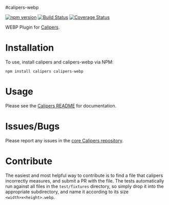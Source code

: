 #calipers-webp

[![npm version](https://badge.fury.io/js/calipers-webp.svg)](http://badge.fury.io/js/calipers-webp) [![Build Status](https://travis-ci.org/calipersjs/calipers-webp.svg?branch=master)](https://travis-ci.org/calipersjs/calipers-webp) [![Coverage Status](https://coveralls.io/repos/calipersjs/calipers-webp/badge.svg)](https://coveralls.io/r/calipersjs/calipers-webp)

WEBP Plugin for [Calipers](https://github.com/calipersjs/calipers).

# Installation

To use, install calipers and calipers-webp via NPM:

```
npm install calipers calipers-webp
```

# Usage

Please see the [Calipers README](https://github.com/calipersjs/calipers) for documentation.

# Issues/Bugs

Please report any issues in the [core Calipers repository](https://github.com/calipersjs/calipers/issues).

# Contribute

The easiest and most helpful way to contribute is to find a file that calipers incorrectly measures, and submit a PR with the file. The tests automatically run against all files in the `test/fixtures` directory, so simply drop it into the appropriate subdirectory, and name it according to its size `<width>x<height>.webp`.
